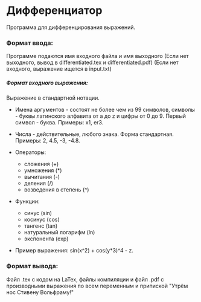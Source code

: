 # Дифференциатор
 Программа для дифференцирования выражений.

### Формат ввода:
Программе подаются имя входного файла и имя выходного
(Если нет выходного, вывод в differentiated.tex и differentiated.pdf)
(Если нет входного, выражение ищется в input.txt)
##### Формат входного выражения:
Выражение в стандартной нотации. 
* Имена аргументов - состоят не более чем из 99 символов, 
символы - буквы латинского алфавита от a до z 
и цифры от 0 до 9. Первый символ - буква. Примеры: x1, er3.
* Числа - действительные, любого знака. Форма стандартная.
Примеры: 2, 4.5, -3, -4.8.
* Операторы:
  * сложения (+)
  * умножения (*)
  * вычитания (-)
  * деления (/)
  * возведения в степень (^)
* Функции:
  * синус (sin)
  * косинус (cos)
  * тангенс (tan)
  * натуральный логарифм (ln)
  * экспонента (exp)

* Пример выражения: sin(x^2) + cos(y*3)^4 - z.
### Формат вывода:
 Файл .tex с кодом на LaTex, файлы компиляции и файл .pdf с производными выражения по всем переменным и припиской "Утрём нос Стивену Вольфраму!"